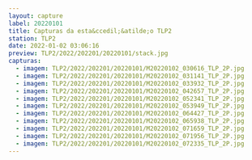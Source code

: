 ```yaml
---
layout: capture
label: 20220101
title: Capturas da esta&ccedil;&atilde;o TLP2
station: TLP2
date: 2022-01-02 03:06:16
preview: TLP2/2022/202201/20220101/stack.jpg
capturas:
  - imagem: TLP2/2022/202201/20220101/M20220102_030616_TLP_2P.jpg
  - imagem: TLP2/2022/202201/20220101/M20220102_031141_TLP_2P.jpg
  - imagem: TLP2/2022/202201/20220101/M20220102_033932_TLP_2P.jpg
  - imagem: TLP2/2022/202201/20220101/M20220102_042657_TLP_2P.jpg
  - imagem: TLP2/2022/202201/20220101/M20220102_052341_TLP_2P.jpg
  - imagem: TLP2/2022/202201/20220101/M20220102_053949_TLP_2P.jpg
  - imagem: TLP2/2022/202201/20220101/M20220102_064427_TLP_2P.jpg
  - imagem: TLP2/2022/202201/20220101/M20220102_065938_TLP_2P.jpg
  - imagem: TLP2/2022/202201/20220101/M20220102_071659_TLP_2P.jpg
  - imagem: TLP2/2022/202201/20220101/M20220102_071956_TLP_2P.jpg
  - imagem: TLP2/2022/202201/20220101/M20220102_072335_TLP_2P.jpg
---
```

